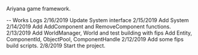 Ariyana game framework.

-- Works Logs
2/16/2019 Update System interface
2/15/2019 Add System
2/14/2019 Add AddComponent and RemoveComponent functions.
2/13/2019 Add WorldManager, World and test building with fips
		  Add Entity, ComponentId, ObjectPool, ComponentHandle
2/12/2019 Add some fips build scripts.
2/8/2019 Start the project.